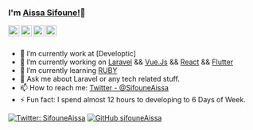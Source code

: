 ### I'm [Aissa Sifoune!](https://twitter.com/SifouneAissa)👋

<a href="https://twitter.com/SifouneAissa">
  <img align="left" alt="Aissa's Twitter" width="22px" src="https://cdn.jsdelivr.net/npm/simple-icons@v3/icons/twitter.svg" />
</a>

<a href="https://github.com/sifouneAissa">
  <img align="left" alt="Aissa's Github" width="22px" src="https://cdn.jsdelivr.net/npm/simple-icons@v3/icons/github.svg" />
</a>
<a href="https://www.facebook.com/bob.marley.dz43">
  <img align="left" alt="Aissa's Facebook" width="22px" src="https://cdn.jsdelivr.net/npm/simple-icons@v3/icons/facebook.svg" />
</a>
<a href="https://www.youtube.com">
  <img align="left" alt="Aissa's Youtube" width="22px" src="https://cdn.jsdelivr.net/npm/simple-icons@v3/icons/youtube.svg" />
</a>
<br/>
<br/>

- 🔭 I’m currently work at [Developtic]
- 🔭 I’m currently working on [Laravel](http://laravel.com) && [Vue.Js](https://vuejs.org/) && [React](https://react.dev) && [Flutter](https://flutter.dev)
- 🌱 I’m currently learning [RUBY](https://ruby.dev/)
- 💬 Ask me about Laravel or any tech related stuff.
- 📫 How to reach me: [Twitter - @SifouneAissa](https://twitter.com/SifouneAissa)
- ⚡ Fun fact: I spend almost 12 hours to developing to 6 Days of Week.

[![Twitter: SifouneAissa](https://img.shields.io/twitter/follow/SifouneAissa?style=social)](https://twitter.com/SifouneAissa)
[![GitHub sifouneAissa](https://img.shields.io/github/followers/sifouneAissa?label=follow&style=social)](https://github.com/sifouneAissa)

